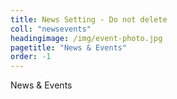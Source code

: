 ```yaml
---
title: News Setting - Do not delete
coll: "newsevents"
headingimage: /img/event-photo.jpg
pagetitle: "News & Events"
order: -1
---
```

News & Events